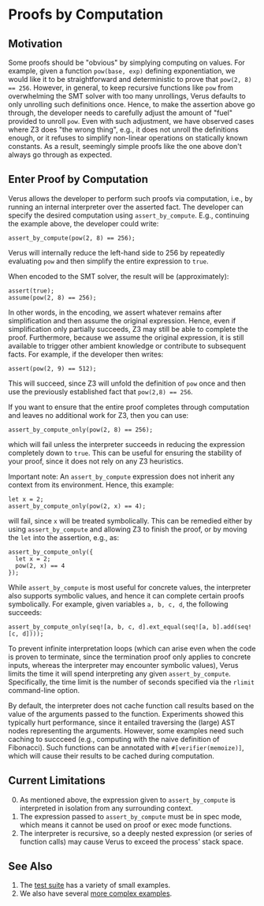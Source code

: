 # Proofs by Computation

## Motivation
Some proofs should be "obvious" by simplying computing on values.  For example,
given a function `pow(base, exp)` defining exponentiation, we would like it to
be straightforward and deterministic to prove that `pow(2, 8) == 256`.
However, in general, to keep recursive functions like `pow` from overwhelming
the SMT solver with too many unrollings, Verus defaults to only unrolling such
definitions once.  Hence, to make the assertion above go through, the developer
needs to carefully adjust the amount of "fuel" provided to unroll `pow`.  Even
with such adjustment, we have observed cases where Z3 does "the wrong thing",
e.g., it does not unroll the definitions enough, or it refuses to simplify
non-linear operations on statically known constants.  As a result, seemingly
simple proofs like the one above don't always go through as expected.

## Enter Proof by Computation

Verus allows the developer to perform such proofs via computation, i.e.,
by running an internal interpreter over the asserted fact.  The developer
can specify the desired computation using `assert_by_compute`.  E.g., continuing
the example above, the developer could write:
```
assert_by_compute(pow(2, 8) == 256);
```
Verus will internally reduce the left-hand side to 256 by repeatedly evaluating
`pow` and then simplify the entire expression to `true`.

When encoded to the SMT solver, the result will be (approximately):
```
assert(true);
assume(pow(2, 8) == 256);
```
In other words, in the encoding, we assert whatever remains after
simplification and then assume the original expression.  Hence, even if
simplification only partially succeeds, Z3 may still be able to complete the
proof.  Furthermore, because we assume the original expression, it is still
available to trigger other ambient knowledge or contribute to subsequent facts.
For example, if the developer then writes:
```
assert(pow(2, 9) == 512);
```
This will succeed, since Z3 will unfold the definition of `pow` once and then
use the previously established fact that `pow(2,8) == 256`.

If you want to ensure that the entire proof completes through computation
and leaves no additional work for Z3, then you can use:
```
assert_by_compute_only(pow(2, 8) == 256);
```
which will fail unless the interpreter succeeds in reducing the expression
completely down to `true`.  This can be useful for ensuring the stability
of your proof, since it does not rely on any Z3 heuristics.

Important note: An `assert_by_compute` expression does not inherit any context
from its environment.  Hence, this example:
```
let x = 2;
assert_by_compute_only(pow(2, x) == 4);
```
will fail, since `x` will be treated symbolically.  This can be remedied either
by using `assert_by_compute` and allowing Z3 to finish the proof, or by moving 
the `let` into the assertion, e.g., as:
```
assert_by_compute_only({
  let x = 2;
  pow(2, x) == 4
});
```

While `assert_by_compute` is most useful for concrete values, the interpreter
also supports symbolic values, and hence it can complete certain proofs 
symbolically.  For example, given variables `a, b, c, d`, the following succeeds:
```
assert_by_compute_only(seq![a, b, c, d].ext_equal(seq![a, b].add(seq![c, d])));
```

To prevent infinite interpretation loops (which can arise even when the code is
proven to terminate, since the termination proof only applies to concrete
inputs, whereas the interpreter may encounter symbolic values), Verus limits
the time it will spend interpreting any given `assert_by_compute`.
Specifically, the time limit is the number of seconds specified via the
`rlimit` command-line option.

By default, the interpreter does not cache function call results based on the 
value of the arguments passed to the function.  Experiments showed this typically
hurt performance, since it entailed traversing the (large) AST nodes representing
the arguments.  However, some examples need such caching to succceed (e.g., computing
with the naive definition of Fibonacci).  Such functions can be annotated with
`#[verifier(memoize)]`, which will cause their results to be cached during computation.

## Current Limitations

0. As mentioned above, the expression given to `assert_by_compute` is
   interpreted in isolation from any surrounding context.
1. The expression passed to `assert_by_compute` must be in spec mode,
   which means it cannot be used on proof or exec mode functions.
2. The interpreter is recursive, so a deeply nested expression (or
   series of function calls) may cause Verus to exceed the process'
   stack space.

## See Also

1. The [test suite](../../rust_verify/tests/assert_by_compute.rs) has a variety of small examples.
2. We also have several [more complex examples](../../rust_verify/example/assert_by_compute.rs).
